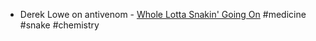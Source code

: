 - Derek Lowe on antivenom - [Whole Lotta Snakin' Going On](https://www.science.org/content/blog-post/whole-lotta-snakin-going) #medicine #snake #chemistry